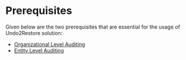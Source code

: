 # Prerequisites

Given below are the two prerequisites that are essential for the usage of Undo2Restore solution:

* [Organizational Level Auditing](https://docs.inogic.com/click2undo/prerequisities/organization-level-auditing)
* [Entity Level Auditing](https://docs.inogic.com/click2undo/prerequisities/entity-level-auditing)

